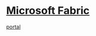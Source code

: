 # [Microsoft Fabric](https://learn.microsoft.com/en-us/fabric/get-started/microsoft-fabric-overview)

[portal](https://app.fabric.microsoft.com/)